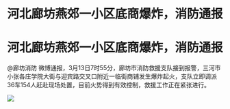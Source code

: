 # 河北廊坊燕郊一小区底商爆炸，消防通报

# 河北廊坊燕郊一小区底商爆炸，消防通报

@廊坊消防
微博通报，3月13日7时55分，廊坊市消防救援支队接到报警，三河市小张各庄学院大街与迎宾路交叉口附近一临街商铺发生爆炸起火，支队立即调派36车154人赶赴现场处置，目前火势得到有效控制，救援工作正在紧张进行。
​​​

![](https://inews.gtimg.com/om_bt/OhzetmFraI65WsxzgmtC2yzoUlk2N3JOqauPdBDmRxOycAA/1000)

